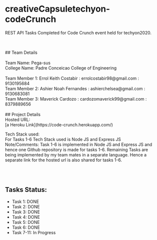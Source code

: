 # creativeCapsuletechyon-codeCrunch
REST API Tasks Completed for Code Crunch event held for techyon2020. 

<br/>
<br/>
## Team Details

<br/>
<br/>
Team Name: Pega-sus <br/>
College Name: Padre Conceicao College of Engineering <br/>
<br/>
Team Member 1: Errol Keith Costabir : errolcostabir98@gmail.com : 9130195684 <br/>
Team Member 2: Ashier Noah Fernandes : ashierchelsea@gmail.com : 9130683081 <br/>
Team Member 3: Maverick Cardozo : cardozomaverick99@gmail.com : 8379889656 <br/>
<br/>
## Project Details
<br/>
Hosted URL: <br/>
[a Heroku Link](https://code-crunch.herokuapp.com/) <br/>

Tech Stack used: <br/>
For Tasks 1-6 Tech Stack used is Node JS and Express JS
<br/>
Note/Comments:
Task 1-6 is implemented in Node JS and Express JS and hence one Github repository is made for tasks 1-6. Remaining Tasks are being implemented by my team mates in a separate language. Hence a separate link for the hosted url is also shared for tasks 1-6. 

<br/><br/>
## Tasks Status:

* Task 1: DONE
* Task 2: DONE
* Task 3: DONE
* Task 4: DONE
* Task 5: DONE
* Task 6: DONE
* Task 7-11: In Progress
